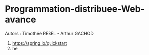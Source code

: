# Programmation-distribuee-Web-avance

Autors : Timothée REBEL - Arthur GACHOD


1. https://spring.io/quickstart
2. he
